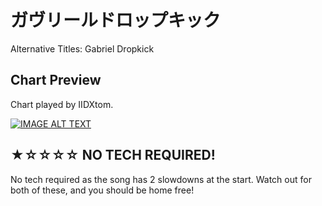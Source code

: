 # ガヴリールドロップキック

Alternative Titles: Gabriel Dropkick

## Chart Preview

Chart played by IIDXtom.

[![IMAGE ALT TEXT](http://img.youtube.com/vi/EG5pQC2xcVs/0.jpg)](https://youtu.be/EG5pQC2xcVs?t=10 "beatmania IIDX 27 HEROIC VERSE ガヴリールドロップキック SPA 正規")

## ★☆☆☆☆ NO TECH REQUIRED!

No tech required as the song has 2 slowdowns at the start. Watch out for both of these, and you should be home free!

